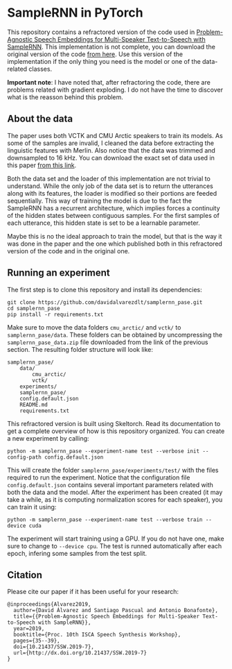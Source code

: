 # SampleRNN in PyTorch
This repository contains a refractored version of the code used in 
[Problem-Agnostic Speech Embeddings for Multi-Speaker Text-to-Speech with SampleRNN](https://www.isca-speech.org/archive/SSW_2019/abstracts/SSW10_O_2-3.html).
This implementation is not complete, you can download the original version of the code [from here](). Use this version
of the implementation if the only thing you need is the model or one of the data-related classes.

**Important note**: I have noted that, after refractoring the code, there are problems related with gradient exploding.
I do not have the time to discover what is the reasson behind this problem.

## About the data 
The paper uses both VCTK and CMU Arctic speakers to train its models. As some of the samples are invalid, I cleaned the
data before extracting the linguistic features with Merlin. Also notice that the data was trimmed and downsampled to 
16 kHz. You can download the exact set of data used in this paper [from this link]().

Both the data set and the loader of this implementation are not trivial to understand. While the only job of the data 
set is to return the utterances along with its features, the loader is modified so their portions are feeded
sequentially. This way of training the model is due to the fact the SampleRNN has a recurrent architecture, which 
implies forces a continuity of the hidden states between contiguous samples. For the first samples of each utterance,
this hidden state is set to be a learnable parameter.

Maybe this is no the ideal approach to train the model, but that is the way it was done in the paper and the one which
published both in this refractored version of the code and in the original one. 

## Running an experiment
The first step is to clone this repository and install its dependencies:

```
git clone https://github.com/davidalvarezdlt/samplernn_pase.git
cd samplernn_pase
pip install -r requirements.txt
```

Make sure to move the data folders `cmu_arctic/` and `vctk/` to `samplernn_pase/data`. These folders can be obtained
by uncompressing the `samplernn_pase_data.zip` file downloaded from the link of the previous section. The resulting
folder structure will look like:

```
samplernn_pase/
    data/
        cmu_arctic/
        vctk/
    experiments/
    samplernn_pase/
    config.default.json
    README.md
    requirements.txt
```
 
This refractored version is built using Skeltorch. Read its documentation to get a complete overview of how is this 
repository organized. You can create a new experiment by calling:

```
python -m samplernn_pase --experiment-name test --verbose init --config-path config.default.json
```

This will create the folder `samplernn_pase/experiments/test/` with the files required to run the experiment. Notice
that the configuration file `config.default.json` contains several important parameters related with both the data and 
the model. After the experiment has been created (it may take a while, as it is computing normalization scores for each
speaker), you can train it using:

```
python -m samplernn_pase --experiment-name test --verbose train --device cuda
```

The experiment will start training using a GPU. If you do not have one, make sure to change to `--device cpu`. The test
is runned automatically after each epoch, infering some samples from the test split.

## Citation
Please cite our paper if it has been useful for your research:

```
@inproceedings{Alvarez2019,
  author={David Álvarez and Santiago Pascual and Antonio Bonafonte},
  title={{Problem-Agnostic Speech Embeddings for Multi-Speaker Text-to-Speech with SampleRNN}},
  year=2019,
  booktitle={Proc. 10th ISCA Speech Synthesis Workshop},
  pages={35--39},
  doi={10.21437/SSW.2019-7},
  url={http://dx.doi.org/10.21437/SSW.2019-7}
}
```